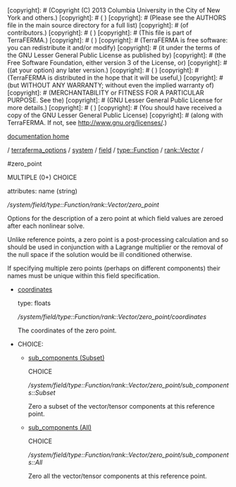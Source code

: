 [copyright]: # (Copyright (C) 2013 Columbia University in the City of New York and others.)
[copyright]: # ( )
[copyright]: # (Please see the AUTHORS file in the main source directory for a full list)
[copyright]: # (of contributors.)
[copyright]: # ( )
[copyright]: # (This file is part of TerraFERMA.)
[copyright]: # ( )
[copyright]: # (TerraFERMA is free software: you can redistribute it and/or modify)
[copyright]: # (it under the terms of the GNU Lesser General Public License as published by)
[copyright]: # (the Free Software Foundation, either version 3 of the License, or)
[copyright]: # ((at your option) any later version.)
[copyright]: # ( )
[copyright]: # (TerraFERMA is distributed in the hope that it will be useful,)
[copyright]: # (but WITHOUT ANY WARRANTY; without even the implied warranty of)
[copyright]: # (MERCHANTABILITY or FITNESS FOR A PARTICULAR PURPOSE. See the)
[copyright]: # (GNU Lesser General Public License for more details.)
[copyright]: # ( )
[copyright]: # (You should have received a copy of the GNU Lesser General Public License)
[copyright]: # (along with TerraFERMA. If not, see <http://www.gnu.org/licenses/>.)

[documentation home](Documentation)

/ [terraferma_options](../../../../../terraferma_options) / [system](../../../../system) / [field](../../../field) / [type::Function](../../type__Function) / [rank::Vector](../rank__Vector) /

#zero_point

MULTIPLE (0+) CHOICE 

attributes: name (string) 

*/system/field/type::Function/rank::Vector/zero_point*

Options for the description of a zero point at which field values are zeroed after each nonlinear solve.

Unlike reference points, a zero point is a post-processing calculation and so should be used in conjunction 
with a Lagrange multiplier or the removal of the null space if the solution would be ill conditioned otherwise.

If specifying multiple zero points (perhaps on different components) their names must be unique within this field specification.

* [coordinates](zero_point/coordinates "child")

    type: floats

    */system/field/type::Function/rank::Vector/zero_point/coordinates*

    The coordinates of the zero point.

* CHOICE:
    * [sub_components (Subset)](zero_point/sub_components__Subset "child")

        CHOICE 

        */system/field/type::Function/rank::Vector/zero_point/sub_components::Subset*

        Zero a subset of the vector/tensor components at this reference point.

    * [sub_components (All)](zero_point/sub_components__All "child")

        CHOICE 

        */system/field/type::Function/rank::Vector/zero_point/sub_components::All*

        Zero all the vector/tensor components at this reference point.

[autogenerated]: # (This file was automatically generated from the schema file:/home/cwilson/repos/github/TerraFERMA/TerraFERMA/buckettools/schemas/function.rng.)

